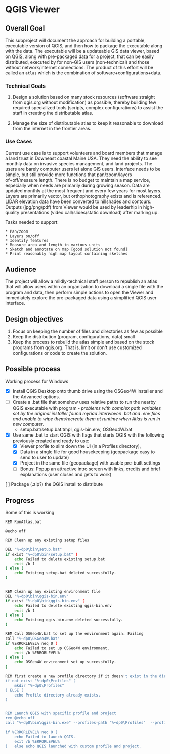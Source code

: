 # QGIS Viewer

## Overall Goal

This subproject will document the approach for building a portable, executable version of QGIS, and then how to package the executable along with the data. The executable will be a updateable GIS data viewer, based on QGIS, along with pre-packaged data for a project, that can be easily distributed, executed by for non-GIS users (non-technical) and those without network/internet connections. The product of this effort will be called an `atlas` which is the combination of software+configurations+data.

### Technical Goals

1. Design a solution based on many stock resources (software straight from qgis.org without modification) as possible, thereby building few required specialized tools (scripts, complex configurations) to assist the staff in creating the distributable atlas.

2. Manage the size of distributable atlas to keep it reasonable to download from the internet in the frontier areas.

### Use Cases

Current use case is to support volunteers and board members that manage a land trust in Downeast coastal Maine USA. They need the ability to see monthly data on invasive species management, and land projects. The users are barely computer users let alone GIS users. Interface needs to be simple, but still provide more functions that pan/zoom/layers of+off/measure length. There is no budget to maintain a map service, especially when needs are primarily during growing season. Data are updated monthly at the most frequent and every few years for most layers. Layers are primarily vector, but orthophotography exists and is referenced. LIDAR elevation data have been converted to hillshades and contours. Outputs (jpg/png/pdf) from Viewer would be used by leaderhip in high-quality presentations (video call/slides/static download) after marking up.

Tasks needed to support:

    * Pan/zoom
    * Layers on/off
    * Identify features
    * Measure area and length in various units
    * Sketch and annotate on map [good solution not found]
    * Print reasonably high map layout containing sketches

## Audience

The project will allow a mildly-technical staff person to republish an atlas that will allow users within an organization to download a single file with the program and data, then perform simple actions to open the Viewer and immediately explore the pre-packaged data using a simplified QGIS user interface.

## Design objectives

1. Focus on keeping the number of files and directories as few as possible
2. Keep the distribution (program, configurations, data) small
3. Keep the process to rebuild the atlas simple and based on the stock programs from qgis.org. That is, limit or don't use customized configurations or code to create the solution.

## Possible process

Working process for Windows

* [X] Install QGIS Desktop onto thumb drive using the OSGeo4W installer and the Advanced options.
* [ ] Create a .bat file that somehow uses relative paths to run the nearby QGIS executable with program - *problems with complex path variables set by the original installer found myriad interwoven .bat and .env files and unable to wipe them/recreate them at runtime when Atlas is run in new computer*.
  * setup.bat/setup.bat.tmpl, qgis-bin.env, OSGeo4W.bat
* [X] Use same .bat to start QGIS with flags that starts QGIS with the following previously created and ready to use:
  * [X] Viewer profile to slim down the UI (in a Profiles directory),
  * [X] Data in a single file for good housekeeping (geopackage easy to send to user to update)
  * [X] Project in the same file (geopackage) with usable pre-built settings
  * [ ] Bonus: Popup an attractive intro screen with links, credits and brief explanations (user closes and gets to work)

[ ] Package (.zip?) the QGIS install to distribute

## Progress

Some of this is working

```bash
REM RunAtlas.bat

@echo off

REM Clean up any existing setup files

DEL "%~dp0\bin\setup.bat"
if exist "%~dp0\bin\setup.bat" (
    echo Failed to delete existing setup.bat
    exit /b 1
) else (
    echo Existing setup.bat deleted successfully.
)


REM Clean up any existing environment file
DEL "%~dp0\bin\qgis-bin.env"
if exist "%~dp0\bin\qgis-bin.env" (
    echo Failed to delete existing qgis-bin.env
    exit /b 1
) else (
    echo Existing qgis-bin.env deleted successfully.
)

REM Call OSGeo4W.bat to set up the environment again. Failing
call "%~dp0\OSGeo4W.bat"
if %ERRORLEVEL% neq 0 (
    echo Failed to set up OSGeo4W environment.
    exit /b %ERRORLEVEL%
) else (
    echo OSGeo4W environment set up successfully.
)

REM first create a new profile directory if it doesn't exist in the directory of this script. NOT NEEDED
if not exist "%~dp0\Profiles" (
    mkdir "%~dp0\Profiles"
) ELSE (
    echo Profile directory already exists.
)


REM Launch QGIS with specific profile and project
rem @echo off
call "%~dp0\bin\qgis-bin.exe" --profiles-path "%~dp0\Profiles"  --profile "Viewer2" --project "geopackage:%~dp0\data.gpkg?projectName=main_project"

if %ERRORLEVEL% neq 0 (
    echo Failed to launch QGIS.
    exit /b %ERRORLEVEL%
)   else echo QGIS launched with custom profile and project.

```
